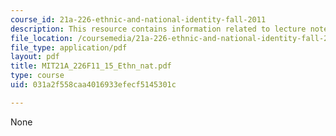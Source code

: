 ```yaml
---
course_id: 21a-226-ethnic-and-national-identity-fall-2011
description: This resource contains information related to lecture notes.
file_location: /coursemedia/21a-226-ethnic-and-national-identity-fall-2011/031a2f558caa4016933efecf5145301c_MIT21A_226F11_15_Ethn_nat.pdf
file_type: application/pdf
layout: pdf
title: MIT21A_226F11_15_Ethn_nat.pdf
type: course
uid: 031a2f558caa4016933efecf5145301c

---
```

None